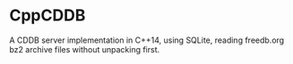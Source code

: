 # CppCDDB
A CDDB server implementation in C++14, using SQLite, reading freedb.org bz2 archive files without unpacking first.
